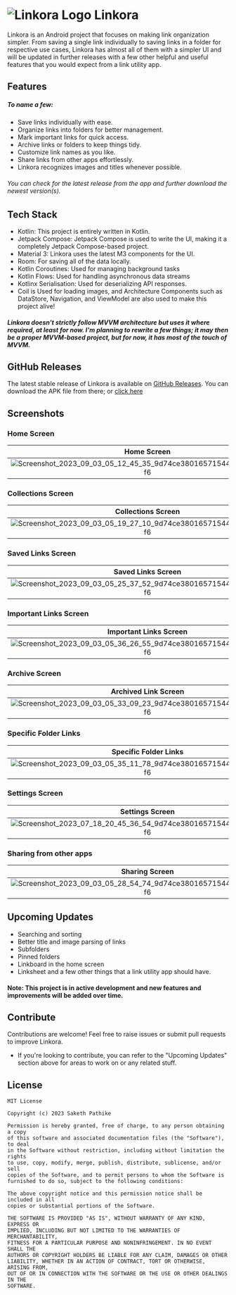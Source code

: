 # ![Linkora Logo](https://github.com/sakethpathike/Linkora/blob/master/app/src/main/res/mipmap-hdpi/logo_launcher.png?raw=true) Linkora

Linkora is an Android project that focuses on making link organization simpler. From saving a single link individually to saving links in a folder for respective use cases, Linkora has almost all of them with a simpler UI and will be updated in further releases with a few other helpful and useful features that you would expect from a link utility app.

## Features

##### To name a few:

- Save links individually with ease.
- Organize links into folders for better management.
- Mark important links for quick access.
- Archive links or folders to keep things tidy.
- Customize link names as you like.
- Share links from other apps effortlessly.
- Linkora recognizes images and titles whenever possible.

###### You can check for the latest release from the app and further download the newest version(s).

## Tech Stack

- Kotlin: This project is entirely written in Kotlin.
- Jetpack Compose: Jetpack Compose is used to write the UI, making it a completely Jetpack Compose-based project.
- Material 3: Linkora uses the latest M3 components for the UI.
- Room: For saving all of the data locally.
- Kotlin Coroutines: Used for managing background tasks
- Kotlin Flows: Used for handling asynchronous data streams
- Kotlinx Serialisation: Used for deserializing API responses.
- Coil is Used for loading images, and Architecture Components such as DataStore, Navigation, and ViewModel are also used to make this project alive!

##### Linkora doesn't strictly follow MVVM architecture but uses it where required, at least for now. I'm planning to rewrite a few things; it may then be a proper MVVM-based project, but for now, it has most of the touch of MVVM.

## GitHub Releases
The latest stable release of Linkora is available on [GitHub Releases](https://github.com/sakethpathike/Linkora/releases/tag/release-v0.0.3). You can download the APK file from there; or [click here](https://github.com/sakethpathike/Linkora/releases/download/release-v0.0.3/Linkora-v0.0.3.apk)

## Screenshots

### Home Screen

| Home Screen | Home Screen |
|:-------------:|:-------------:|
|![Screenshot_2023_09_03_05_12_45_35_9d74ce38016571544acf7a6bc28cc5f6](https://github.com/sakethpathike/Linkora/assets/83284398/865b8bf8-db4a-490c-b9e3-e52d4bf40820)|![Screenshot_2023_09_03_05_18_16_52_9d74ce38016571544acf7a6bc28cc5f6](https://github.com/sakethpathike/Linkora/assets/83284398/b1658c49-762f-41cd-9b40-8cc2eddb70b3)|

### Collections Screen

| Collections Screen | Collections Screen |
|:-------------:|:-------------:|
|![Screenshot_2023_09_03_05_19_27_10_9d74ce38016571544acf7a6bc28cc5f6](https://github.com/sakethpathike/Linkora/assets/83284398/a6d051b9-2749-44fd-920e-92e4174bfade)|![Screenshot_2023_09_03_05_20_23_49_9d74ce38016571544acf7a6bc28cc5f6](https://github.com/sakethpathike/Linkora/assets/83284398/4f9a67db-7ac4-48a6-872b-ce11272dfab1)|

### Saved Links Screen

| Saved Links Screen | Saved Links Screen (Light Theme) |
|:-------------:|:-------------:|
|![Screenshot_2023_09_03_05_25_37_52_9d74ce38016571544acf7a6bc28cc5f6](https://github.com/sakethpathike/Linkora/assets/83284398/b8736cb1-6b6b-4567-9a9a-6c9e295fd1b9)|![Screenshot_2023_09_03_05_26_06_31_9d74ce38016571544acf7a6bc28cc5f6](https://github.com/sakethpathike/Linkora/assets/83284398/0bed95e5-046b-47b4-82ac-a3ab1660e050)|

### Important Links Screen

| Important Links Screen |
|:-------------:|
|![Screenshot_2023_09_03_05_36_26_55_9d74ce38016571544acf7a6bc28cc5f6](https://github.com/sakethpathike/Linkora/assets/83284398/42695e62-4299-44ae-8494-f8f99cbdade0)|

### Archive Screen

| Archived Link Screen | Archived Folder Screen |
|:-------------:|:-------------:|
|![Screenshot_2023_09_03_05_33_09_23_9d74ce38016571544acf7a6bc28cc5f6](https://github.com/sakethpathike/Linkora/assets/83284398/634a5eb8-34e1-4ed8-8c4e-aa094e322520)|![Screenshot_2023_07_18_18_34_46_84_9d74ce38016571544acf7a6bc28cc5f6](https://github.com/sakethpathike/Linkora/assets/83284398/906de99b-c959-4274-af22-6f189108a2ce)|

### Specific Folder Links

| Specific Folder Links  |
|:-------------:|
|![Screenshot_2023_09_03_05_35_11_78_9d74ce38016571544acf7a6bc28cc5f6](https://github.com/sakethpathike/Linkora/assets/83284398/912c5d35-12fd-44ca-899f-05191b31068a)|

### Settings Screen

| Settings Screen | Settings Screen |
|:-------------:|:-------------:|
| ![Screenshot_2023_07_18_20_45_36_54_9d74ce38016571544acf7a6bc28cc5f6](https://github.com/sakethpathike/Linkora/assets/83284398/7f4b2bd1-703c-4ad7-93a3-7520f138841c)| ![Screenshot_2023_07_18_18_37_35_93_9d74ce38016571544acf7a6bc28cc5f6](https://github.com/sakethpathike/Linkora/assets/83284398/17c35aac-6ad3-4bfc-9fe8-6d580a21b4e4)|

### Sharing from other apps

| Sharing Screen | Sharing Screen |
|:-------------:|:-------------:|
|![Screenshot_2023_09_03_05_28_54_74_9d74ce38016571544acf7a6bc28cc5f6](https://github.com/sakethpathike/Linkora/assets/83284398/d2d2b7a6-a438-4249-8532-bc226e11f34e)|![Screenshot_2023_09_03_05_30_03_73_9d74ce38016571544acf7a6bc28cc5f6](https://github.com/sakethpathike/Linkora/assets/83284398/a2cc8933-f3ec-4faf-889f-1d689ee966ce)|

## Upcoming Updates
- Searching and sorting
- Better title and image parsing of links
- Subfolders
- Pinned folders
- Linkboard in the home screen
- Linksheet and a few other things that a link utility app should have.

#### Note: This project is in active development and new features and improvements will be added over time.

## Contribute

Contributions are welcome! Feel free to raise issues or submit pull requests to improve Linkora.

- If you're looking to contribute, you can refer to the "Upcoming Updates" section above for areas to work on or any related stuff.

## License

```
MIT License

Copyright (c) 2023 Saketh Pathike

Permission is hereby granted, free of charge, to any person obtaining a copy
of this software and associated documentation files (the "Software"), to deal
in the Software without restriction, including without limitation the rights
to use, copy, modify, merge, publish, distribute, sublicense, and/or sell
copies of the Software, and to permit persons to whom the Software is
furnished to do so, subject to the following conditions:

The above copyright notice and this permission notice shall be included in all
copies or substantial portions of the Software.

THE SOFTWARE IS PROVIDED "AS IS", WITHOUT WARRANTY OF ANY KIND, EXPRESS OR
IMPLIED, INCLUDING BUT NOT LIMITED TO THE WARRANTIES OF MERCHANTABILITY,
FITNESS FOR A PARTICULAR PURPOSE AND NONINFRINGEMENT. IN NO EVENT SHALL THE
AUTHORS OR COPYRIGHT HOLDERS BE LIABLE FOR ANY CLAIM, DAMAGES OR OTHER
LIABILITY, WHETHER IN AN ACTION OF CONTRACT, TORT OR OTHERWISE, ARISING FROM,
OUT OF OR IN CONNECTION WITH THE SOFTWARE OR THE USE OR OTHER DEALINGS IN THE
SOFTWARE.
```